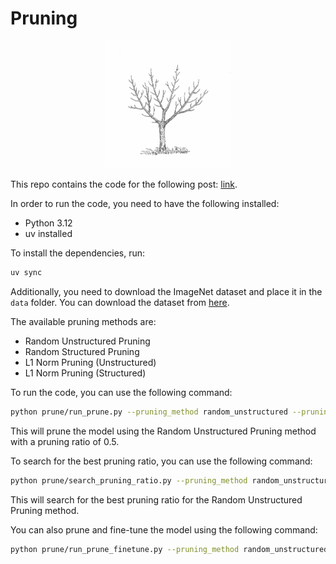 # Pruning

<div style="text-align: center;">
  <img src="./tree.png" style="max-width: 40%">
</div>

This repo contains the code for the following post: [link](https://psouranis.github.io/blog/2025/pruning-techniques/). 

In order to run the code, you need to have the following installed:

- Python 3.12
- uv installed

To install the dependencies, run:

```bash
uv sync
```

Additionally, you need to download the ImageNet dataset and place it in the `data` folder. 
You can download the dataset from [here](http://www.image-net.org/).

The available pruning methods are:

- Random Unstructured Pruning
- Random Structured Pruning
- L1 Norm Pruning (Unstructured)
- L1 Norm Pruning (Structured)

To run the code, you can use the following command:

```bash
python prune/run_prune.py --pruning_method random_unstructured --pruning_ratio 0.5
```

This will prune the model using the Random Unstructured Pruning method with a pruning ratio of 0.5.

To search for the best pruning ratio, you can use the following command:

```bash
python prune/search_pruning_ratio.py --pruning_method random_unstructured --search
```

This will search for the best pruning ratio for the Random Unstructured Pruning method.

You can also prune and fine-tune the model using the following command:

```bash
python prune/run_prune_finetune.py --pruning_method random_unstructured --pruning_ratio 0.5 --finetune
```

